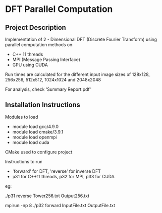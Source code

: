 # DFT Parallel Computation
## Project Description
Implementation of 2 - Dimensional DFT (Discrete Fourier Transform) using parallel computation methods on
- C++ 11 threads
- MPI (Message Passing Interface)
- GPU using CUDA

Run times are calculated for the different input image sizes of 128x128, 256x256, 512x512, 1024x1024 and 2048x2048

For analysis, check 'Summary Report.pdf'

## Installation Instructions

Modules to load 
- module load gcc/4.9.0
- module load cmake/3.9.1
- module load openmpi
- module load cuda

CMake used to configure project

Instructions to run
- 'forward' for DFT, 'reverse' for inverse DFT
- p31 for C++11 threads, p32 for MPI, p33 for CUDA

eg:

./p31 reverse Tower256.txt Output256.txt

mpirun -np 8 ./p32 forward InputFile.txt OutputFile.txt
